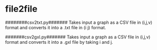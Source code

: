 # file2file


########csv2txt.py#######
Takes input a graph as a CSV file in (i,j,v) format and converts it into a .txt file in (i j) format. 


#######csv2gxl.py#######
Takes input a graph as a CSV file in (i,j,v) format and converts it into a .gxl file by taking i and j. 
